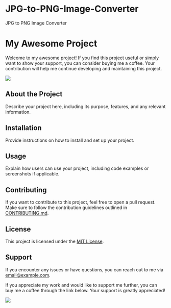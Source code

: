 # JPG-to-PNG-Image-Converter
JPG to PNG Image Converter
# My Awesome Project

Welcome to my awesome project! If you find this project useful or simply want to show your support, you can consider buying me a coffee. Your contribution will help me continue developing and maintaining this project.

<a href="https://www.buymeacoffee.com/your_username"><img src="https://img.buymeacoffee.com/button-api/?text=Buy me a coffee&emoji=☕&slug=your_username&button_colour=FFDD00&font_colour=000000&font_family=Cookie&outline_colour=000000&coffee_colour=ffffff"></a>

## About the Project

Describe your project here, including its purpose, features, and any relevant information.

## Installation

Provide instructions on how to install and set up your project.

## Usage

Explain how users can use your project, including code examples or screenshots if applicable.

## Contributing

If you want to contribute to this project, feel free to open a pull request. Make sure to follow the contribution guidelines outlined in [CONTRIBUTING.md](CONTRIBUTING.md).

## License

This project is licensed under the [MIT License](LICENSE).

## Support

If you encounter any issues or have questions, you can reach out to me via [email@example.com](mailto:email@example.com).

If you appreciate my work and would like to support me further, you can buy me a coffee through the link below. Your support is greatly appreciated!

<a href="https://www.buymeacoffee.com/your_username"><img src="https://img.buymeacoffee.com/button-api/?text=Buy me a coffee&emoji=☕&slug=your_username&button_colour=FFDD00&font_colour=000000&font_family=Cookie&outline_colour=000000&coffee_colour=ffffff"></a>

